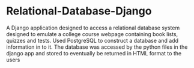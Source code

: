 # Relational-Database-Django
A Django application designed to access a relational database system designed to emulate a college course webpage containing book lists, quizzes and tests. 
Used PostgreSQL to construct a database and add information in to it. 
The database was accessed by the python files in the django app and stored to eventually be returned in HTML format to the users

